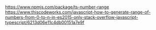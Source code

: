 https://www.npmjs.com/package/ts-number-range
https://www.thiscodeworks.com/javascript-how-to-generate-range-of-numbers-from-0-to-n-in-es2015-only-stack-overflow-javascript-typescript/6213d06e11c4db00151a7e9f

